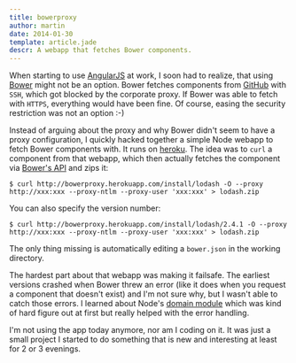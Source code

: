 ```yaml
---
title: bowerproxy
author: martin
date: 2014-01-30
template: article.jade
descr: A webapp that fetches Bower components.
---
```

When starting to use [AngularJS](http://angularjs.org/) at work, I soon had to realize, that using [Bower](http://bower.io/) might not be an option. Bower fetches components from [GitHub](https://github.com) with ```SSH```, which got blocked by the corporate proxy. If Bower was able to fetch with ```HTTPS```, everything would have been fine. Of course, easing the security restriction was not an option :-)

Instead of arguing about the proxy and why Bower didn't seem to have a proxy configuration, I quickly hacked together a simple Node webapp to fetch Bower components with. It runs on [heroku](https://www.heroku.com/). The idea was to ```curl``` a component from that webapp, which then actually fetches the component via [Bower's API](http://bower.io/#programmatic-api) and zips it:

```$ curl http://bowerproxy.herokuapp.com/install/lodash -O --proxy http://xxx:xxx --proxy-ntlm --proxy-user 'xxx:xxx' > lodash.zip```

You can also specify the version number:

```$ curl http://bowerproxy.herokuapp.com/install/lodash/2.4.1 -O --proxy http://xxx:xxx --proxy-ntlm --proxy-user 'xxx:xxx' > lodash.zip```

The only thing missing is automatically editing a ```bower.json``` in the working directory.

The hardest part about that webapp was making it failsafe. The earliest versions crashed when Bower threw an error (like it does when you request a component that doesn't exist) and I'm not sure why, but I wasn't able to catch those errors. I learned about Node's [domain module](http://nodejs.org/api/domain.html) which was kind of hard figure out at first but really helped with the error handling.

I'm not using the app today anymore, nor am I coding on it. It was just a small project I started to do something that is new and interesting at least for 2 or 3 evenings.